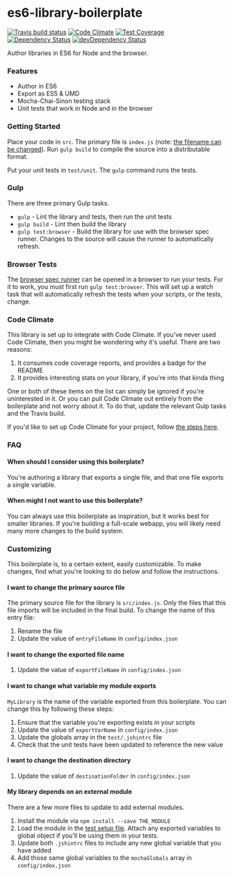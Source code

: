 # es6-library-boilerplate
[![Travis build status](http://img.shields.io/travis/jmeas/es6-library-boilerplate.svg?style=flat)](https://travis-ci.org/jmeas/es6-library-boilerplate)
[![Code Climate](https://codeclimate.com/github/jmeas/es6-library-boilerplate/badges/gpa.svg)](https://codeclimate.com/github/jmeas/es6-library-boilerplate)
[![Test Coverage](https://codeclimate.com/github/jmeas/es6-library-boilerplate/badges/coverage.svg)](https://codeclimate.com/github/jmeas/es6-library-boilerplate)
[![Dependency Status](https://david-dm.org/jmeas/es6-library-boilerplate.svg)](https://david-dm.org/jmeas/es6-library-boilerplate) 
[![devDependency Status](https://david-dm.org/jmeas/es6-library-boilerplate/dev-status.svg)](https://david-dm.org/jmeas/es6-library-boilerplate#info=devDependencies)

Author libraries in ES6 for Node and the browser.

### Features

- Author in ES6
- Export as ES5 & UMD
- Mocha-Chai-Sinon testing stack
- Unit tests that work in Node and in the browser

### Getting Started

Place your code in `src`. The primary file is `index.js` (note:
[the filename can be changed](https://github.com/jmeas/es6-library-boilerplate#i-want-to-change-the-primary-source-file)).
Run `gulp build` to compile the source into a distributable format.

Put your unit tests in `test/unit`. The `gulp` command runs the tests.

### Gulp

There are three primary Gulp tasks.

- `gulp` - Lint the library and tests, then run the unit tests
- `gulp build` - Lint then build the library
- `gulp test:browser` - Build the library for use with the browser spec runner.
  Changes to the source will cause the runner to automatically refresh.

### Browser Tests

The [browser spec runner](https://github.com/jmeas/es6-library-boilerplate/blob/master/test/runner.html)
can be opened in a browser to run your tests. For it to work, you must first run `gulp test:browser`. This
will set up a watch task that will automatically refresh the tests when your scripts, or the tests, change.

### Code Climate

This library is set up to integrate with Code Climate. If you've never used Code Climate, then you might be wondering
why it's useful. There are two reasons:

1. It consumes code coverage reports, and provides a badge for the README
2. It provides interesting stats on your library, if you're into that kinda thing

One or both of these items on the list can simply be ignored if you're uninterested in it. Or you can pull Code Climate
out entirely from the boilerplate and not worry about it. To do that, update the relevant Gulp tasks and the Travis
build.

If you'd like to set up Code Climate for your project, follow [the steps here](https://github.com/jmeas/es6-library-boilerplate/wiki/Code-Climate).

### FAQ

#### When should I consider using this boilerplate?

You're authoring a library that exports a single file, and that one file
exports a single variable.

#### When might I not want to use this boilerplate?

You can always use this boilerplate as inspiration, but it works best for smaller libraries.
If you're building a full-scale webapp, you will likely need many more changes to the build system.

### Customizing

This boilerplate is, to a certain extent, easily customizable. To make changes,
find what you're looking to do below and follow the instructions.

#### I want to change the primary source file

The primary source file for the library is `src/index.js`. Only the files that this
file imports will be included in the final build. To change the name of this entry file:

1. Rename the file
2. Update the value of `entryFileName` in `config/index.json`

#### I want to change the exported file name

1. Update the value of `exportFileName` in `config/index.json`

#### I want to change what variable my module exports

`MyLibrary` is the name of the variable exported from this boilerplate. You can change this by following
these steps:

1. Ensure that the variable you're exporting exists in your scripts
2. Update the value of `exportVarName` in `config/index.json`
3. Update the globals array in the `test/.jshintrc` file
4. Check that the unit tests have been updated to reference the new value

#### I want to change the destination directory

1. Update the value of `destinationFolder` in `config/index.json`

#### My library depends on an external module

There are a few more files to update to add external modules.

1. Install the module via `npm install --save THE_MODULE`
2. Load the module in the [test setup file](https://github.com/jmeas/es6-library-boilerplate/blob/master/test/setup/setup.js).
  Attach any exported variables to global object if you'll be using them in your tests.
3. Update both `.jshintrc` files to include any new global variable that you have added
4. Add those same global variables to the `mochaGlobals` array in `config/index.json`
